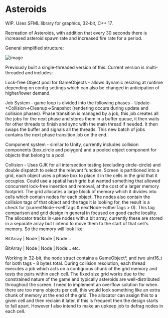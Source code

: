 # Asteroids
WIP.
Uses SFML library for graphics, 32-bit, C++ 17.

Recreation of Asteroids, with addition that every 30 seconds there is increased asteroid spawn rate and increased fire rate for a period.

General simplified structure:

![image](https://github.com/MilesOram/Asteroids/assets/86774698/37dd3353-e852-4466-aaec-41187d7c8d94)


Previously built a single-threaded version of this. Current version is multi-threaded and includes:

Lock-free Object pool for GameObjects - allows dynamic resizing at runtime depending on config settings which can also be changed in anticipation of higher/lower demand.

Job System - game loop is divided into the following phases - Update->Collision->Cleanup->Snapshot (rendering occurs during update and collision phases). 
Phase transition is managed by a job, this job creates all the jobs for the next phase and stores them in a buffer queue, it then waits for other threads to finish and sync with the main thread if needed. 
It then swaps the buffer and signals all the threads. 
This new batch of jobs contains the next phase transition job on the end.

Component system - similar to Unity, currently includes collision components (box,circle and polygon) and a pooled object component for objects that belong to a pool.

Collision - Uses GJK for all intersection testing (excluding circle-circle) and double dispatch to select the relevant function.
Screen is partitioned into a grid, each object uses a phase box to place it in the cells in the grid that it occupies.
Could use a spatial hash grid but wanted something that allowed concurrent lock-free insertion and removal, at the cost of a larger memory footprint.
The grid allocates a large block of memory which it divides into cells which contain nodes for each object.
The nodes also contain the collision tags of that object and the tags it is looking for, the result is a check for (currentNode->selfTags & nextNode->otherTags > 0).
This tag comparison and grid design in general in focused on good cache locality.
The allocator tracks in-use nodes with a bit array, currently these are stored in a separate array but I intend to move them to the start of that cell's memory.
So the memory will look like:

BitArray | Node | Node | Node...

BitArray | Node | Node | Node...
etc.

Working in 32-bit, the node struct contains a GameObject*, and two uint16_t for both tags - 8 bytes total.
During collision resolution, each thread executes a job which acts on a contiguous chunk of the grid memory and tests the pairs within each cell.
The fixed size grid works due to the constrained nature of the game and typically asteroids are well-distributed throughout the screen.
I need to implement an overflow solution for when there are too many objects per cell, this would look something like an extra chunk of memory at the end of the grid.
The allocator can assign this to a given cell and then reclaim it later, if this is frequent then the design starts to fall apart.
However I also intend to make an upkeep job to defrag nodes in each cell.
